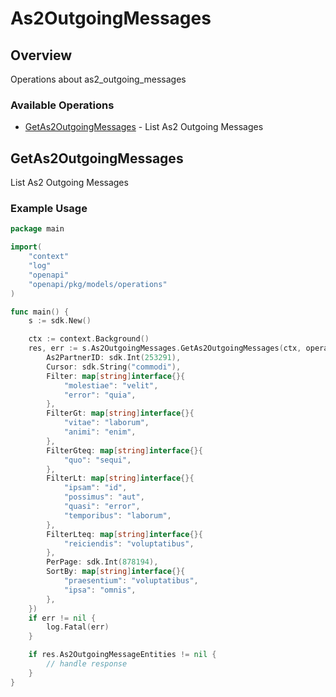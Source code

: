 # As2OutgoingMessages

## Overview

Operations about as2_outgoing_messages

### Available Operations

* [GetAs2OutgoingMessages](#getas2outgoingmessages) - List As2 Outgoing Messages

## GetAs2OutgoingMessages

List As2 Outgoing Messages

### Example Usage

```go
package main

import(
	"context"
	"log"
	"openapi"
	"openapi/pkg/models/operations"
)

func main() {
    s := sdk.New()

    ctx := context.Background()
    res, err := s.As2OutgoingMessages.GetAs2OutgoingMessages(ctx, operations.GetAs2OutgoingMessagesRequest{
        As2PartnerID: sdk.Int(253291),
        Cursor: sdk.String("commodi"),
        Filter: map[string]interface{}{
            "molestiae": "velit",
            "error": "quia",
        },
        FilterGt: map[string]interface{}{
            "vitae": "laborum",
            "animi": "enim",
        },
        FilterGteq: map[string]interface{}{
            "quo": "sequi",
        },
        FilterLt: map[string]interface{}{
            "ipsam": "id",
            "possimus": "aut",
            "quasi": "error",
            "temporibus": "laborum",
        },
        FilterLteq: map[string]interface{}{
            "reiciendis": "voluptatibus",
        },
        PerPage: sdk.Int(878194),
        SortBy: map[string]interface{}{
            "praesentium": "voluptatibus",
            "ipsa": "omnis",
        },
    })
    if err != nil {
        log.Fatal(err)
    }

    if res.As2OutgoingMessageEntities != nil {
        // handle response
    }
}
```
